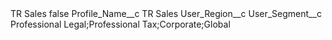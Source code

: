 <?xml version="1.0" encoding="UTF-8"?>
<CustomMetadata xmlns="http://soap.sforce.com/2006/04/metadata" xmlns:xsi="http://www.w3.org/2001/XMLSchema-instance" xmlns:xsd="http://www.w3.org/2001/XMLSchema">
    <label>TR Sales</label>
    <protected>false</protected>
    <values>
        <field>Profile_Name__c</field>
        <value xsi:type="xsd:string">TR Sales</value>
    </values>
    <values>
        <field>User_Region__c</field>
        <value xsi:nil="true"/>
    </values>
    <values>
        <field>User_Segment__c</field>
        <value xsi:type="xsd:string">Professional Legal;Professional Tax;Corporate;Global</value>
    </values>
</CustomMetadata>

